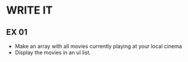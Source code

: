 # WRITE IT
## EX 01
* Make an array with all movies currently playing at your local cinema
* Display the movies in an ul list.